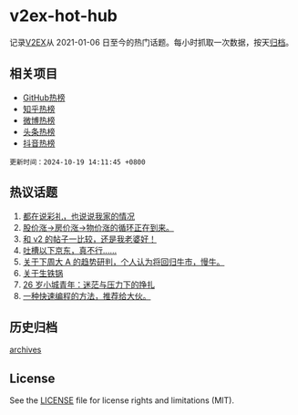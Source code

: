 # v2ex-hot-hub

 记录[V2EX](https://www.v2ex.com/)从 2021-01-06 日至今的热门话题。每小时抓取一次数据，按天[归档](archives)。
 
 ## 相关项目

- [GitHub热榜](https://github.com/lonnyzhang423/github-hot-hub)
- [知乎热榜](https://github.com/lonnyzhang423/zhihu-hot-hub)
- [微博热榜](https://github.com/lonnyzhang423/weibo-hot-hub)
- [头条热榜](https://github.com/lonnyzhang423/toutiao-hot-hub)
- [抖音热榜](https://github.com/lonnyzhang423/douyin-hot-hub)


 `更新时间：2024-10-19 14:11:45 +0800`

## 热议话题

1. [都在说彩礼，也说说我家的情况](https://www.v2ex.com/t/1081528)
1. [股价涨->房价涨->物价涨的循环正在到来。](https://www.v2ex.com/t/1081504)
1. [和 v2 的帖子一比较，还是我老婆好！](https://www.v2ex.com/t/1081538)
1. [吐槽以下京东，真不行……](https://www.v2ex.com/t/1081655)
1. [关于下周大 A 的趋势研判，个人认为将回归牛市，慢牛。](https://www.v2ex.com/t/1081545)
1. [关于生铁锅](https://www.v2ex.com/t/1081501)
1. [26 岁小城青年：迷茫与压力下的挣扎](https://www.v2ex.com/t/1081524)
1. [一种快速编程的方法，推荐给大伙。](https://www.v2ex.com/t/1081537)

## 历史归档

[archives](archives)

## License

See the [LICENSE](LICENSE) file for license rights and limitations (MIT).
